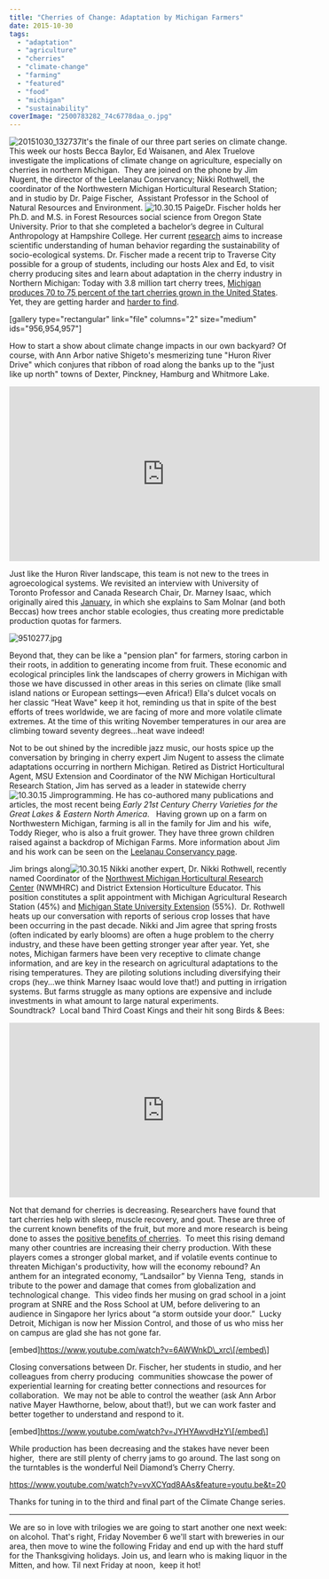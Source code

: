 ```yaml
---
title: "Cherries of Change: Adaptation by Michigan Farmers"
date: 2015-10-30
tags: 
  - "adaptation"
  - "agriculture"
  - "cherries"
  - "climate-change"
  - "farming"
  - "featured"
  - "food"
  - "michigan"
  - "sustainability"
coverImage: "2500783282_74c6778daa_o.jpg"
---
```


![20151030_132737](images/20151030_132737-300x169.jpg)It's the finale of our three part series on climate change. This week our hosts Becca Baylor, Ed Waisanen, and Alex Truelove investigate the implications of climate change on agriculture, especially on cherries in northern Michigan.  They are joined on the phone by Jim Nugent, the director of the Leelanau Conservancy; Nikki Rothwell, the coordinator of the Northwestern Michigan Horticultural Research Station; and in studio by Dr. Paige Fischer,  Assistant Professor in the School of Natural Resources and Environment. <!--more-->![10.30.15 Paige](images/10.30.15-Paige-205x300.png)Dr. Fischer holds her Ph.D. and M.S. in Forest Resources social science from Oregon State University. Prior to that she completed a bachelor’s degree in Cultural Anthropology at Hampshire College. Her current [research](http://www.snre.umich.edu/profile/paige_fischer_phd) aims to increase scientific understanding of human behavior regarding the sustainability of socio-ecological systems. Dr. Fischer made a recent trip to Traverse City possible for a group of students, including our hosts Alex and Ed, to visit cherry producing sites and learn about adaptation in the cherry industry in Northern Michigan: Today with 3.8 million tart cherry trees, [Michigan produces 70 to 75 percent of the tart cherries grown in the United States](http://www.traversecity.com/area/about-traverse-city/cherry-industry/). Yet, they are getting harder and [harder to find](http://www.leelanaunews.com/news/2015-07-30/Front_Page/Great_prices_few_cherries.html).

\[gallery type="rectangular" link="file" columns="2" size="medium" ids="956,954,957"\]

How to start a show about climate change impacts in our own backyard? Of course, with Ann Arbor native Shigeto's mesmerizing tune "Huron River Drive" which conjures that ribbon of road along the banks up to the "just like up north" towns of Dexter, Pinckney, Hamburg and Whitmore Lake.

<iframe width="560" height="315" src="https://www.youtube.com/embed/9DGfFDTJyI4?si=p-WZG64NNmSbg3UU" title="YouTube video player" frameborder="0" allow="accelerometer; autoplay; clipboard-write; encrypted-media; gyroscope; picture-in-picture; web-share" referrerpolicy="strict-origin-when-cross-origin" allowfullscreen></iframe>

Just like the Huron River landscape, this team is not new to the trees in agroecological systems. We revisited an interview with University of Toronto Professor and Canada Research Chair, Dr. Marney Isaac, which originally aired this [January](http://www.hotinhere.us/2015/01/1-16-2015-agroecology/), in which she explains to Sam Molnar (and both Beccas) how trees anchor stable ecologies, thus creating more predictable production quotas for farmers. 

![9510277.jpg](images/95102771.jpg)

Beyond that, they can be like a "pension plan" for farmers, storing carbon in their roots, in addition to generating income from fruit. These economic and ecological principles link the landscapes of cherry growers in Michigan with those we have discussed in other areas in this series on climate (like small island nations or European settings—even Africa!) Ella's dulcet vocals on her classic “Heat Wave" keep it hot, reminding us that in spite of the best efforts of trees worldwide, we are facing of more and more volatile climate extremes. At the time of this writing November temperatures in our area are climbing toward seventy degrees…heat wave indeed!

Not to be out shined by the incredible jazz music, our hosts spice up the conversation by bringing in cherry expert Jim Nugent to assess the climate adaptations occurring in northern Michigan. Retired as District Horticultural Agent, MSU Extension and Coordinator of the NW Michigan Horticultural Research Station, Jim has served as a leader in statewide cherry![10.30.15 Jim](images/10.30.15-Jim-300x239.png)programming. He has co-authored many publications and articles, the most recent being _Early 21st Century Cherry Varieties for the Great Lakes & Eastern North America_.   Having grown up on a farm on Northwestern Michigan, farming is all in the family for Jim and his  wife, Toddy Rieger, who is also a fruit grower. They have three grown children raised against a backdrop of Michigan Farms. More information about Jim and his work can be seen on the [Leelanau Conservancy page](http://leelanauconservancy.org/blog/person/jim-nugent-director/#sthash.1zp3QW6E.dpuf).

Jim brings along![10.30.15 Nikki](images/10.30.15-Nikki-300x240.png) another expert, Dr. Nikki Rothwell, recently named Coordinator of the [Northwest Michigan Horticultural Research Center](http://agbioresearch.msu.edu/centers/nwmihort) (NWMHRC) and District Extension Horticulture Educator. This position constitutes a split appointment with Michigan Agricultural Research Station (45%) and [Michigan State University Extension](http://msue.anr.msu.edu/) (55%).  Dr. Rothwell heats up our conversation with reports of serious crop losses that have been occurring in the past decade. Nikki and Jim agree that spring frosts (often indicated by early blooms) are often a huge problem to the cherry industry, and these have been getting stronger year after year. Yet, she notes, Michigan farmers have been very receptive to climate change information, and are key in the research on agricultural adaptations to the rising temperatures. They are piloting solutions including diversifying their crops (hey…we think Marney Isaac would love that!) and putting in irrigation systems. But farms struggle as many options are expensive and include investments in what amount to large natural experiments. Soundtrack?  Local band Third Coast Kings and their hit song Birds & Bees:

<iframe width="560" height="315" src="https://www.youtube.com/embed/eee4_QlJKEE?si=N5qK95vofRrrNSxy" title="YouTube video player" frameborder="0" allow="accelerometer; autoplay; clipboard-write; encrypted-media; gyroscope; picture-in-picture; web-share" referrerpolicy="strict-origin-when-cross-origin" allowfullscreen></iframe>

Not that demand for cherries is decreasing. Researchers have found that tart cherries help with sleep, muscle recovery, and gout. These are three of the current known benefits of the fruit, but more and more research is being done to asses the [positive benefits of cherries](http://www.choosecherries.com/).  To meet this rising demand many other countries are increasing their cherry production. With these players comes a stronger global market, and if volatile events continue to threaten Michigan's productivity, how will the economy rebound? An anthem for an integrated economy, “Landsailor” by Vienna Teng,  stands in tribute to the power and damage that comes from globalization and technological change.  This video finds her musing on grad school in a joint program at SNRE and the Ross School at UM, before delivering to an audience in Singapore her lyrics about “a storm outside your door.”  Lucky Detroit, Michigan is now her Mission Control, and those of us who miss her on campus are glad she has not gone far.

\[embed\]https://www.youtube.com/watch?v=6AWWnkD\_xrc\[/embed\]

Closing conversations between Dr. Fischer, her students in studio, and her colleagues from cherry producing  communities showcase the power of experiential learning for creating better connections and resources for collaboration.  We may not be able to control the weather (ask Ann Arbor native Mayer Hawthorne, below, about that!), but we can work faster and better together to understand and respond to it.

\[embed\]https://www.youtube.com/watch?v=JYHYAwvdHzY\[/embed\]

While production has been decreasing and the stakes have never been higher,  there are still plenty of cherry jams to go around. The last song on the turntables is the wonderful Neil Diamond’s Cherry Cherry.

https://www.youtube.com/watch?v=vvXCYqd8AAs&feature=youtu.be&t=20

Thanks for tuning in to the third and final part of the Climate Change series.

* * *

We are so in love with trilogies we are going to start another one next week: on alcohol. That's right, Friday November 6 we'll start with breweries in our area, then move to wine the following Friday and end up with the hard stuff for the Thanksgiving holidays. Join us, and learn who is making liquor in the Mitten, and how. Til next Friday at noon,  keep it hot!
